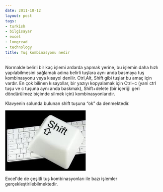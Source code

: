 ```yaml
---
date: 2011-10-12
layout: post
tags:
- turkish
- bilgisayar
- excel
- longread
- technology
title: Tuş kombinasyonu nedir
---
```


Normalde belirli bir kaç işlemi ardarda yapmak yerine, bu işlemin daha hızlı yapılabilmesini sağlamak adına belirli tuşlara aynı anda basmaya tuş kombinasyonu veya kısayol denilir. Ctrl,Alt, Shift gibi tuşlar bu amaç için vardır. En çok bilinen kısayollar, bir yazıyı kopyalamak için Ctrl+c (yani ctrl tuşu ve c tuşuna aynı anda baskmak), Shift+delete (bir içeriği geri döndürülmez biçimde silmek için) kombinasyonlarıdır.

  

Klavyenin solunda bulunan shift tuşuna “ok” da denmektedir.

  

[![](/images/shift.jpg)](http://suatatan.wordpress.com/wp-content/uploads/2011/10/shift.jpg?w=259)

  

Excel'de de çeşitli tuş kombinasyonları ile bazı işlemler gerçekleştirilebilmektedir.
